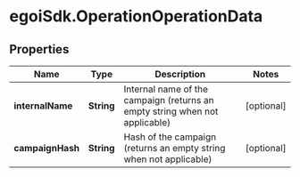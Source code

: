 # egoiSdk.OperationOperationData

## Properties
Name | Type | Description | Notes
------------ | ------------- | ------------- | -------------
**internalName** | **String** | Internal name of the campaign (returns an empty string when not applicable) | [optional] 
**campaignHash** | **String** | Hash of the campaign (returns an empty string when not applicable) | [optional] 



